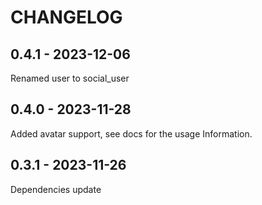CHANGELOG
=========

0.4.1 - 2023-12-06
------------------

Renamed user to social_user

0.4.0 - 2023-11-28
------------------

Added avatar support, see docs for the usage Information.

0.3.1 - 2023-11-26
------------------

Dependencies update

